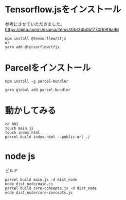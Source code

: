 
# Tensorflow.jsをインストール

参考にさせていただきました。    
https://qiita.com/shisama/items/33d34b0b1774f69f8a96    

```
npm install @tensorflow/tfjs
or
yarn add @tensorflow/tfjs
```

# Parcelをインストール

```
npm install -g parcel-bundler
```

```
yarn global add parcel-bundler
```

# 動かしてみる


```
cd 001
touch main.js
touch index.html
parcel build index.html --public-url ./
```

# node js

ビルド


```
parcel build main.js -d dist_node
node dist_node/main.js
parcel build core-concepts.js -d dist_node
node dist_node/core-concepts.js
```




